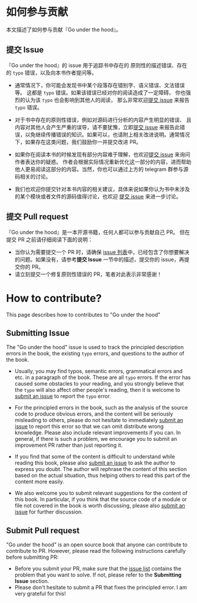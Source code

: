 
# 如何参与贡献

本文描述了如何参与贡献『Go under the hood』。

## 提交 Issue

『Go under the hood』的 issue 用于追踪书中存在的
原则性的描述错误、存在的 `typo` 错误，以及向本书作者提问等。

- 通常情况下，你可能会发现书中某个段落存在错别字、语义错误、文法错误等。
这都是 `typo` 错误。如果该错误已经对你的阅读造成了一定障碍，
你也强烈的认为该 `typo` 也会影响到其他人的阅读，
那么非常欢迎[提交 issue](https://github.com/golang-design/under-the-hood/issues/new?template=Bug_report.md) 来报告 `typo` 错误。

- 对于书中存在的原则性错误，例如对源码进行分析的内容产生明显的错误、
且内容对其他人会产生严重的误导，请不要犹豫，立即[提交 issue](https://github.com/golang-design/under-the-hood/issues/new?template=Bug_report.md) 来报告此错误，以免继续传播错误的知识。如果可以，也请附上相关改进说明。通常情况下，如果存在这类问题，我们鼓励你一并提交改进 PR。

- 如果你在阅读本书的时候发现有部分内容难于理解，也欢迎[提交 issue](https://github.com/golang-design/under-the-hood/issues/new?template=Question.md) 来询问作者表达你的疑惑。
作者会根据实际情况重新优化这一部分的内容，进而帮助他人更易阅读这部分的内容。当然，你也可以通过上方的 telegram 群参与源码相关的讨论。

- 我们也欢迎你提交针对本书内容的相关建议，具体来说如果你认为书中未涉及的某个模块或者文件的源码值得讨论，也欢迎 [提交 issue](https://github.com/golang-design/under-the-hood/issues/new?template=Feature_request.md) 来进一步讨论。

## 提交 Pull request

『Go under the hood』是一本开源书籍，任何人都可以参与贡献自己 PR。
但在提交 PR 之前请仔细阅读下面的说明：

- 当你认为需要提交一个 PR 时，请确保 [issue 列表](https://github.com/golang-design/under-the-hood/issues)中，已经包含了你想要解决的问题。如果没有，请参考**提交 Issue** 一节中的描述，提交你的 issue，再提交你的 PR。
- 请立刻提交一个修复原则性错误的 PR，笔者对此表示非常感谢！

# How to contribute?

This page describes how to contributes to "Go under the hood"

## Submitting Issue

The "Go under the hood" issue is used to track the principled description errors in the book, the existing `typo` errors, and questions to the author of the book.

- Usually, you may find typos, semantic errors, grammatical errors and etc. in a paragraph of the book. These are all `typo` errors. 
If the error has caused some obstacles to your reading, and you strongly believe that the `typo` will also affect other people's reading, 
then it is welcome to [submit an issue](https://github.com/golang-design/under-the-hood/issues/new) to report the `typo` error.

- For the principled errors in the book, such as the analysis of the source code to produce obvious errors, 
and the content will be seriously misleading to others, please do not hesitate to immediately [submit an issue](https://github.com/golang-design/under-the-hood/issues/new) 
to report this error so that we can omit distribute wrong knowledge. 
Please also include relevant improvements if you can. 
In general, if there is such a problem, we encourage you to submit an improvement PR rather than just reporting it.

- If you find that some of the content is difficult to understand while reading this book, 
please also [submit an issue](https://github.com/golang-design/under-the-hood/issues/new) to ask the author to express you doubt. 
The author will rephrase the content of this section based on the actual situation, 
thus helping others to read this part of the content more easily. 

- We also welcome you to submit relevant suggestions for the content of this book. 
In particular, if you think that the source code of a module or file not covered in the book is worth discussing, 
please also [submit an issue](https://github.com/golang-design/under-the-hood/issues/new) for further discussion.

## Submit Pull request

"Go under the hood" is an open source book that anyone can contribute to contribute to PR.
However, please read the following instructions carefully before submitting PR:

- Before you submit your PR, make sure that the [issue list](https://github.com/golang-design/under-the-hood/issues) contains the problem that you want to solve. If not, please refer to the **Submitting Issue** section.
- Please don't hesitate to submit a PR that fixes the principled error. I am very grateful for this!

